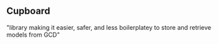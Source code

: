## Cupboard

"library making it easier, safer, and less boilerplatey to store and retrieve models from GCD"


